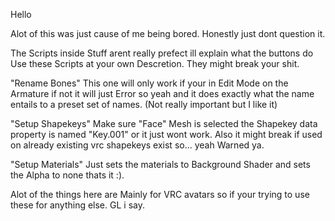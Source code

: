 Hello

Alot of this was just cause of me being bored. Honestly just dont question it.

The Scripts inside Stuff arent really prefect ill explain what the buttons do
Use these Scripts at your own Descretion. They might break your shit.

"Rename Bones"
This one will only work if your in Edit Mode on the Armature if not it will just Error so yeah and it does exactly what the name entails to a preset set of names. (Not really important but I like it)

"Setup Shapekeys"
Make sure "Face" Mesh is selected the Shapekey data property is named "Key.001" or it just wont work. Also it might break if used on already existing vrc shapekeys exist so... yeah Warned ya.

"Setup Materials"
Just sets the materials to Background Shader and sets the Alpha to none thats it :).

Alot of the things here are Mainly for VRC avatars so if your trying to use these for anything else. GL i say.
